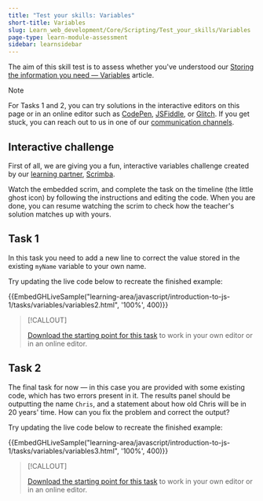 ```yaml
---
title: "Test your skills: Variables"
short-title: Variables
slug: Learn_web_development/Core/Scripting/Test_your_skills/Variables
page-type: learn-module-assessment
sidebar: learnsidebar
---
```


The aim of this skill test is to assess whether you've understood our [Storing the information you need — Variables](/en-US/docs/Learn_web_development/Core/Scripting/Variables) article.

> [!NOTE]
> For Tasks 1 and 2, you can try solutions in the interactive editors on this page or in an online editor such as [CodePen](https://codepen.io/), [JSFiddle](https://jsfiddle.net/), or [Glitch](https://glitch.com/).
> If you get stuck, you can reach out to us in one of our [communication channels](/en-US/docs/MDN/Community/Communication_channels).

## Interactive challenge

First of all, we are giving you a fun, interactive variables challenge created by our [learning partner](/en-US/docs/MDN/Writing_guidelines/Learning_content#partner_links_and_embeds), [Scrimba](https://scrimba.com/home).

Watch the embedded scrim, and complete the task on the timeline (the little ghost icon) by following the instructions and editing the code. When you are done, you can resume watching the scrim to check how the teacher's solution matches up with yours.

<scrim-inline url="https://scrimba.com/learn-javascript-c0v/~011" scrimtitle="Variables practice"></scrim-inline>

## Task 1

In this task you need to add a new line to correct the value stored in the existing `myName` variable to your own name.

Try updating the live code below to recreate the finished example:

{{EmbedGHLiveSample("learning-area/javascript/introduction-to-js-1/tasks/variables/variables2.html", '100%', 400)}}

> [!CALLOUT]
>
> [Download the starting point for this task](https://github.com/mdn/learning-area/blob/main/javascript/introduction-to-js-1/tasks/variables/variables2-download.html) to work in your own editor or in an online editor.

## Task 2

The final task for now — in this case you are provided with some existing code, which has two errors present in it. The results panel should be outputting the name `Chris`, and a statement about how old Chris will be in 20 years' time. How can you fix the problem and correct the output?

Try updating the live code below to recreate the finished example:

{{EmbedGHLiveSample("learning-area/javascript/introduction-to-js-1/tasks/variables/variables3.html", '100%', 400)}}

> [!CALLOUT]
>
> [Download the starting point for this task](https://github.com/mdn/learning-area/blob/main/javascript/introduction-to-js-1/tasks/variables/variables3-download.html) to work in your own editor or in an online editor.
